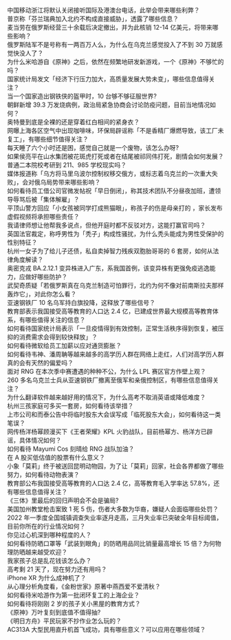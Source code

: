 中国移动浙江将默认关闭接听国际及港澳台电话，此举会带来哪些利弊？  
普京称「芬兰瑞典加入北约不构成直接威胁」，透露了哪些信息？  
麦当劳在俄罗斯经营三十余载后决定撤出，并为此核销 12-14 亿美元，将带来哪些影响？  
俄罗斯陆军不是号称有一两百万人么，为什么在乌克兰感觉投入了不到 30 万就感觉快没人了？  
为什么米哈游自《原神》之后，依然在频繁地研发新游戏，一个《原神》不够忙的吗？  
国家统计局发文「经济下行压力加大，高质量发展大势未变」，哪些信息值得关注？  
当一个国家造出钢铁侠的盔甲时，10 台够不够征服世界?  
朝鲜新增 39.3 万发烧病例，政治局紧急协商会讨论防疫问题，目前当地情况如何？  
奥特曼到底是全裸的还是穿着红白相间的紧身衣？  
网曝上海各区空气中出现咖啡味，环保局辟谣称「不是香精厂爆燃导致，该工厂未复工」，有哪些细节值得关注？  
每天睡了六个小时还是困，感觉自己就是一个废物，该怎么办呀?  
如果侯亮平在山水集团被花斑虎打死或者在结尾被祁同伟打死，剧情会如何发展？  
普通二本院校考研到 211、985 学校现实吗？  
媒体报道称「乌方将马里乌波尔控制权移交俄方，或标志着乌克兰的一次重大失败」，会对俄乌局势带来哪些影响？  
如何看待员工借公司官微发帖祝「早日倒闭」，称其技术团队不分昼夜加班，遭领导辱骂后被「集体解雇」？  
平顶山警方回应「小女孩被同学打成熊猫眼」，称孩子的伤是母亲打的 ，家长发布虚假视频将承担哪些责任？  
我请律师想让他帮我多说点，但他开庭时都不反驳对方，这能打赢官司吗？  
英国法官裁定，称呼男性为「秃子」构成性骚扰，为什么秃头能成为男性受保护的性别特征？  
杭州一女子为了给儿子还债，私自卖掉智力残疾双胞胎哥哥的 6 套房，如何从法律角度解读？  
奥密克戎 BA.2.12.1 变异株进入广东，系我国首例，该变异株有更强免疫逃逸能力，应做好哪些防护？  
武契奇质疑「若俄罗斯真在乌克兰制造可怕罪行，北约为何不像对前南斯拉夫那样轰炸它」，对此你怎么看？  
亚速钢铁厂 10 名乌军持白旗投降，这释放了哪些信号？  
教育部表示我国接受高等教育的人口达 2.4 亿，已建成世界最大规模高等教育体系，有哪些值得关注的信息？  
如何看待国家统计局表示「一旦疫情得到有效控制，正常生活秩序得到恢复，被压抑的消费需求会得到较快释放」？  
如何看待微软给员工加薪以应对通货膨胀？  
如何看待韦神、潘周聃等越来越多的高学历人群在网络上走红，人们对高学历人群真的会有天然的偏爱吗？  
面对 RNG 在本次季中赛遭遇的种种不公，为什么 LPL 赛区官方作壁上观？  
260 多名乌克兰士兵从亚速钢铁厂撤离至俄军和亲俄控制区，有哪些信息值得关注？  
为什么翻译软件越来越好用的情况下，为什么高考不取消英语或降低难度？  
杭州三孩家庭可多买一套房，如何看待该举措？  
上市公司和而泰公告中将临时股东大会误写成「临死股东大会」，如何看待这一类笔误？  
网传杨洋杨幂顾漫买下《王者荣耀》KPL 火豹战队，目前杨幂方、杨洋方已辟谣，具体情况如何？  
如何看待 Mayumi Cos 刻晴给 RNG 战队加油？  
在 A 股买低估值的股票有什么意义？  
小象「莫莉」终于被送回昆明动物园，为了让「莫莉」回家，社会各界都做了哪些努力，如何看待动物表演？  
教育部公布我国接受高等教育的人口达 2.4 亿，高等教育毛入学率达 57.8%，还有哪些信息值得关注？  
《三体》里最后的回归声明会不会是骗局?  
美国加州教堂枪击案致 1 死 5 伤，伤者大多数为华裔，嫌疑人会面临哪些处罚？  
2022 年一季度全国城镇调查失业率逐月走高，三月失业率已突破全年目标阈值，目前你所在的行业情况如何？  
你见过心机深到哪种程度的人？  
如何看待防晒口罩等「武装到眼角」的防晒用品同比销量最高增长 15 倍？为何物理防晒越来越受欢迎？  
我家孩子总是乱花钱该怎么办？  
高考剩 21 天了，现在努力还有用吗？  
iPhone XR 为什么成神机了？  
从心理分析角度看，《金粉世家》原著中燕西爱不爱清秋？  
如何看待米哈游作为第一批闭环复工的上海企业？  
如何看待将刚刚 2 岁的孩子关小黑屋的教育方式？  
《原神》万叶复刻到底值不值得抽?  
《明日方舟》平民玩家不抄作业怎么玩的？  
AC313A 大型民用直升机首飞成功，具有哪些意义？可以应用在哪些领域？  
